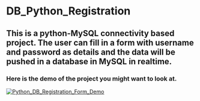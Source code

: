 # DB_Python_Registration
##    This is a python-MySQL connectivity based project. The user can fill in a form with username and password as details and the data will be pushed in a database in MySQL in realtime.
###    Here is the demo of the project you might want to look at.
[![Python_DB_Registration_Form_Demo]()](https://github.com/KeerthiSarayu/DB_Python_Registration/blob/a29d3706ba8ad7865ee1d89b6ec080e89f8dab26/DB_Python_Registration_form_demo.mp4)
